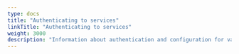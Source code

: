 ```yaml
---
type: docs
title: "Authenticating to services"
linkTitle: "Authenticating to services"
weight: 3000
description: "Information about authentication and configuration for various cloud providers"
---
```


